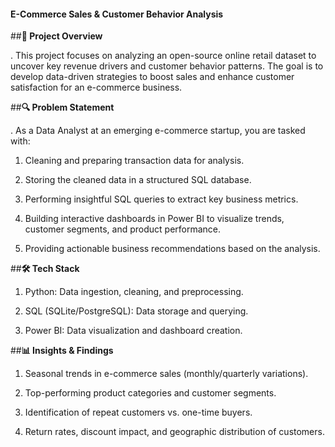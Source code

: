 #### E-Commerce Sales & Customer Behavior Analysis

##**📌 Project Overview**

. This project focuses on analyzing an open-source online retail dataset to uncover key revenue drivers and customer behavior patterns. The goal is to develop data-driven strategies to boost sales and enhance customer satisfaction for an e-commerce business.

##**🔍 Problem Statement**

   . As a Data Analyst at an emerging e-commerce startup, you are tasked with:

1. Cleaning and preparing transaction data for analysis.
   
2. Storing the cleaned data in a structured SQL database.
   
3. Performing insightful SQL queries to extract key business metrics.
   
4. Building interactive dashboards in Power BI to visualize trends, customer segments, and product performance.
   
5. Providing actionable business recommendations based on the analysis.


##**🛠️ Tech Stack**

1. Python: Data ingestion, cleaning, and preprocessing.
   
2. SQL (SQLite/PostgreSQL): Data storage and querying.
   
3. Power BI: Data visualization and dashboard creation.


##**📊 Insights & Findings**

1. Seasonal trends in e-commerce sales (monthly/quarterly variations).
   
2. Top-performing product categories and customer segments.

3. Identification of repeat customers vs. one-time buyers.
   
4. Return rates, discount impact, and geographic distribution of customers.



